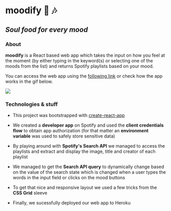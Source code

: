 # moodify :purple_heart: :notes:	
## *Soul food for every mood*

### About

**moodify** is a React based web app which takes the input on how you feel at the moment (by either typing in the keyword(s) or selecting one of the moods from the list) and returns Spotify playlists based on your mood.

You can access the web app using the [following link](https://moodify-webapp.herokuapp.com/) or check how the app works in the gif below.

![](moodify.gif)

### Technologies & stuff

- This project was bootstrapped with [create-react-app](https://github.com/facebook/create-react-app)

- We created a **developer app** on Spotify and used the **client credentials flow** to obtain app authorization (for that matter an **environment variable** was used to safely store sensitive data)

- By playing around with **Spotify's Search API** we managed to access the playlists and extract and display the image, title and creator of each playlist

- We managed to get the **Search API query** to dynamically change based on the value of the search state which is changed when a user types the words in the input field or clicks on the mood buttons

- To get that nice and responsive layout we used a few tricks from the **CSS Grid** sleeve

- Finally, we sucessfully deployed our web app to Heroku
